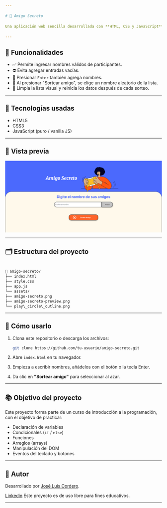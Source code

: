 ```yaml
---

# 🎁 Amigo Secreto

Una aplicación web sencilla desarrollada con **HTML, CSS y JavaScript** que permite a los usuarios ingresar nombres de participantes y sortear aleatoriamente un "amigo secreto". Ideal como ejercicio introductorio de lógica de programación.

---
```


## 🚀 Funcionalidades

- ✅ Permite ingresar nombres válidos de participantes.
- ⛔ Evita agregar entradas vacías.
- 🔁 Presionar `Enter` también agrega nombres.
- 🎲 Al presionar "Sortear amigo", se elige un nombre aleatorio de la lista.
- 🧹 Limpia la lista visual y reinicia los datos después de cada sorteo.

---

## 🧠 Tecnologías usadas

- HTML5
- CSS3
- JavaScript (puro / vanilla JS)

---

## 📸 Vista previa

![Captura de pantalla de la app](./assets/amigo-secreto-preview.png)

---

## 🗂️ Estructura del proyecto

```

📁 amigo-secreto/
├── index.html
├── style.css
├── app.js
└── assets/
├── amigo-secreto.png
├── amigo-secreto-preview.png
└── play\_circle\_outline.png

````

---

## 🔧 Cómo usarlo

1. Clona este repositorio o descarga los archivos:
   ```bash
   git clone https://github.com/tu-usuario/amigo-secreto.git


2. Abre `index.html` en tu navegador.

3. Empieza a escribir nombres, añádelos con el botón o la tecla Enter.

4. Da clic en **"Sortear amigo"** para seleccionar al azar.

---

## 📚 Objetivo del proyecto

Este proyecto forma parte de un curso de introducción a la programación, con el objetivo de practicar:

* Declaración de variables
* Condicionales (`if` / `else`)
* Funciones
* Arreglos (arrays)
* Manipulación del DOM
* Eventos del teclado y botones

---

## 🙌 Autor

Desarrollado por [José Luis Cordero](https://github.com/alter-ipse-coder).

[Linkedin](https://www.linkedin.com/in/jose-luis-cordero-/) 
Este proyecto es de uso libre para fines educativos.

---



